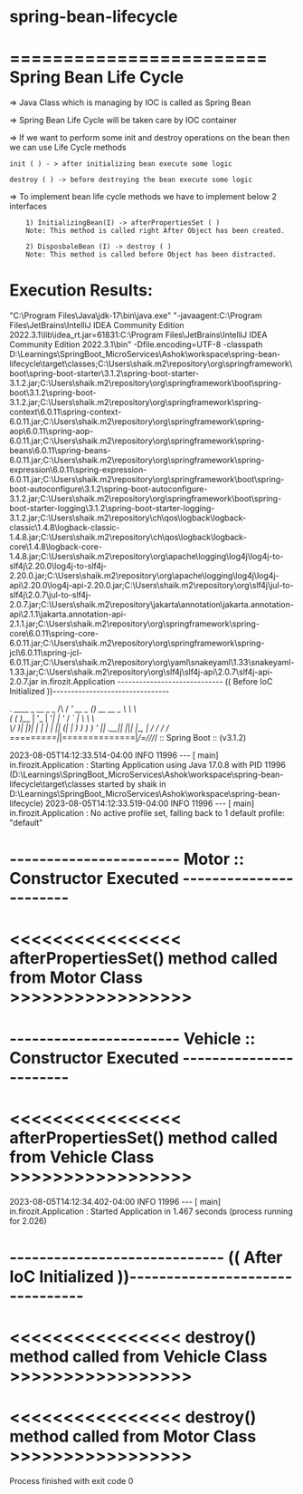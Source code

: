 # spring-bean-lifecycle

========================
Spring Bean Life Cycle 
=======================

=> Java Class which is managing by IOC is called as Spring Bean

=> Spring Bean Life Cycle will be taken care by IOC container

=> If we want to perform some init and destroy operations on the bean then we can use Life Cycle methods


	init ( ) - > after initializing bean execute some logic

	destroy ( ) -> before destroying the bean execute some logic


=> To implement bean life cycle methods we have to implement below 2 interfaces

		1) InitializingBean(I) -> afterPropertiesSet ( )
        Note: This method is called right After Object has been created.
	
		2) DisposbaleBean (I) -> destroy ( )
        Note: This method is called before Object has been distracted.

# Execution Results:

"C:\Program Files\Java\jdk-17\bin\java.exe" "-javaagent:C:\Program Files\JetBrains\IntelliJ IDEA Community Edition 2022.3.1\lib\idea_rt.jar=61831:C:\Program Files\JetBrains\IntelliJ IDEA Community Edition 2022.3.1\bin" -Dfile.encoding=UTF-8 -classpath D:\Learnings\SpringBoot_MicroServices\Ashok\workspace\spring-bean-lifecycle\target\classes;C:\Users\shaik\.m2\repository\org\springframework\boot\spring-boot-starter\3.1.2\spring-boot-starter-3.1.2.jar;C:\Users\shaik\.m2\repository\org\springframework\boot\spring-boot\3.1.2\spring-boot-3.1.2.jar;C:\Users\shaik\.m2\repository\org\springframework\spring-context\6.0.11\spring-context-6.0.11.jar;C:\Users\shaik\.m2\repository\org\springframework\spring-aop\6.0.11\spring-aop-6.0.11.jar;C:\Users\shaik\.m2\repository\org\springframework\spring-beans\6.0.11\spring-beans-6.0.11.jar;C:\Users\shaik\.m2\repository\org\springframework\spring-expression\6.0.11\spring-expression-6.0.11.jar;C:\Users\shaik\.m2\repository\org\springframework\boot\spring-boot-autoconfigure\3.1.2\spring-boot-autoconfigure-3.1.2.jar;C:\Users\shaik\.m2\repository\org\springframework\boot\spring-boot-starter-logging\3.1.2\spring-boot-starter-logging-3.1.2.jar;C:\Users\shaik\.m2\repository\ch\qos\logback\logback-classic\1.4.8\logback-classic-1.4.8.jar;C:\Users\shaik\.m2\repository\ch\qos\logback\logback-core\1.4.8\logback-core-1.4.8.jar;C:\Users\shaik\.m2\repository\org\apache\logging\log4j\log4j-to-slf4j\2.20.0\log4j-to-slf4j-2.20.0.jar;C:\Users\shaik\.m2\repository\org\apache\logging\log4j\log4j-api\2.20.0\log4j-api-2.20.0.jar;C:\Users\shaik\.m2\repository\org\slf4j\jul-to-slf4j\2.0.7\jul-to-slf4j-2.0.7.jar;C:\Users\shaik\.m2\repository\jakarta\annotation\jakarta.annotation-api\2.1.1\jakarta.annotation-api-2.1.1.jar;C:\Users\shaik\.m2\repository\org\springframework\spring-core\6.0.11\spring-core-6.0.11.jar;C:\Users\shaik\.m2\repository\org\springframework\spring-jcl\6.0.11\spring-jcl-6.0.11.jar;C:\Users\shaik\.m2\repository\org\yaml\snakeyaml\1.33\snakeyaml-1.33.jar;C:\Users\shaik\.m2\repository\org\slf4j\slf4j-api\2.0.7\slf4j-api-2.0.7.jar in.firozit.Application
----------------------------- (( Before IoC Initialized ))--------------------------------

  .   ____          _            __ _ _
 /\\ / ___'_ __ _ _(_)_ __  __ _ \ \ \ \
( ( )\___ | '_ | '_| | '_ \/ _` | \ \ \ \
 \\/  ___)| |_)| | | | | || (_| |  ) ) ) )
  '  |____| .__|_| |_|_| |_\__, | / / / /
 =========|_|==============|___/=/_/_/_/
 :: Spring Boot ::                (v3.1.2)

2023-08-05T14:12:33.514-04:00  INFO 11996 --- [           main] in.firozit.Application                   : Starting Application using Java 17.0.8 with PID 11996 (D:\Learnings\SpringBoot_MicroServices\Ashok\workspace\spring-bean-lifecycle\target\classes started by shaik in D:\Learnings\SpringBoot_MicroServices\Ashok\workspace\spring-bean-lifecycle)
2023-08-05T14:12:33.519-04:00  INFO 11996 --- [           main] in.firozit.Application                   : No active profile set, falling back to 1 default profile: "default"
# ----------------------- Motor :: Constructor Executed  -----------------------
# <<<<<<<<<<<<<<<< afterPropertiesSet() method called from Motor Class >>>>>>>>>>>>>>>>>
# ----------------------- Vehicle :: Constructor Executed  -----------------------
# <<<<<<<<<<<<<<<< afterPropertiesSet() method called from Vehicle Class >>>>>>>>>>>>>>>>>
2023-08-05T14:12:34.402-04:00  INFO 11996 --- [           main] in.firozit.Application                   : Started Application in 1.467 seconds (process running for 2.026)
# ----------------------------- (( After IoC Initialized ))--------------------------------
# <<<<<<<<<<<<<<<< destroy() method called from Vehicle Class >>>>>>>>>>>>>>>>>
# <<<<<<<<<<<<<<<< destroy() method called from Motor Class >>>>>>>>>>>>>>>>>

Process finished with exit code 0
